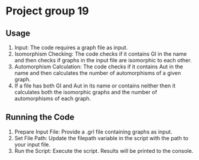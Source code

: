 
# Project group 19 


## Usage
1. Input: The code requires a graph file as input.
2. Isomorphism Checking: The code checks if it contains GI in the name and then checks if graphs in the input file are isomorphic to each other.
3. Automorphism Calculation: The code checks if it contains Aut in the name and then calculates the number of automorphisms of a given graph.
4. If a file has both GI and Aut in its name or contains neither then it calculates both the isomorphic graphs and the number of automorphisms of each graph.

## Running the Code
1. Prepare Input File: Provide a .grl file containing graphs as input.
2. Set File Path: Update the filepath variable in the script with the path to your input file.
3. Run the Script: Execute the script. Results will be printed to the console.
